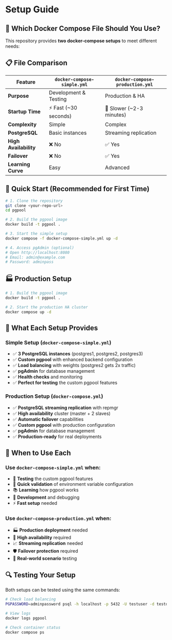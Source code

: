 # Setup Guide

## 🎯 **Which Docker Compose File Should You Use?**

This repository provides **two docker-compose setups** to meet different needs:

## 📋 **File Comparison**

| Feature | `docker-compose-simple.yml` | `docker-compose-production.yml` |
|---------|---------------------------|-------------------------------|
| **Purpose** | Development & Testing | Production & HA |
| **Startup Time** | ⚡ Fast (~30 seconds) | 🐌 Slower (~2-3 minutes) |
| **Complexity** | Simple | Complex |
| **PostgreSQL** | Basic instances | Streaming replication |
| **High Availability** | ❌ No | ✅ Yes |
| **Failover** | ❌ No | ✅ Yes |
| **Learning Curve** | Easy | Advanced |

## 🚀 **Quick Start (Recommended for First Time)**

```bash
# 1. Clone the repository
git clone <your-repo-url>
cd pgpool

# 2. Build the pgpool image
docker build -t pgpool .

# 3. Start the simple setup
docker compose -f docker-compose-simple.yml up -d

# 4. Access pgAdmin (optional)
# Open http://localhost:8080
# Email: admin@example.com
# Password: adminpass
```

## 🏭 **Production Setup**

```bash
# 1. Build the pgpool image
docker build -t pgpool .

# 2. Start the production HA cluster
docker compose up -d
```

## 🔧 **What Each Setup Provides**

### **Simple Setup (`docker-compose-simple.yml`)**
- ✅ **3 PostgreSQL instances** (postgres1, postgres2, postgres3)
- ✅ **Custom pgpool** with enhanced backend configuration
- ✅ **Load balancing** with weights (postgres2 gets 2x traffic)
- ✅ **pgAdmin** for database management
- ✅ **Health checks** and monitoring
- ✅ **Perfect for testing** the custom pgpool features

### **Production Setup (`docker-compose.yml`)**
- ✅ **PostgreSQL streaming replication** with repmgr
- ✅ **High availability** cluster (master + 2 slaves)
- ✅ **Automatic failover** capabilities
- ✅ **Custom pgpool** with production configuration
- ✅ **pgAdmin** for database management
- ✅ **Production-ready** for real deployments

## 🎯 **When to Use Each**

### **Use `docker-compose-simple.yml` when:**
- 🧪 **Testing** the custom pgpool features
- 🚀 **Quick validation** of environment variable configuration
- 📚 **Learning** how pgpool works
- 🔧 **Development** and debugging
- ⚡ **Fast setup** needed

### **Use `docker-compose-production.yml` when:**
- 🏭 **Production deployment** needed
- 🔄 **High availability** required
- 📈 **Streaming replication** needed
- 🛡️ **Failover protection** required
- 🎯 **Real-world scenario** testing

## 🔍 **Testing Your Setup**

Both setups can be tested using the same commands:

```bash
# Check load balancing
PGPASSWORD=adminpassword psql -h localhost -p 5432 -U testuser -d testdb -c "SELECT inet_server_addr(), inet_server_port();"

# View logs
docker logs pgpool

# Check container status
docker compose ps
```
